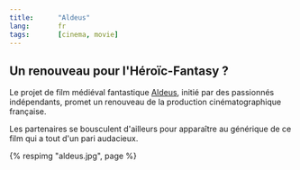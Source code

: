 ```yaml
---
title:      "Aldeus"
lang:       fr
tags:       [cinema, movie]
---
```


## Un renouveau pour l'Héroïc-Fantasy ?

Le projet de film médiéval fantastique [Aldeus](http://www.chez.com/aldeus/), initié par des passionnés indépendants, promet un renouveau de la production cinématographique française.

Les partenaires se bousculent d'ailleurs pour apparaître au générique de ce film qui a tout d'un pari audacieux.

{% respimg "aldeus.jpg", page %}

